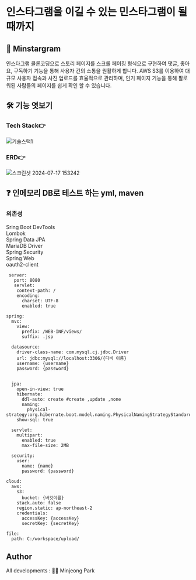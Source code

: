 # 인스타그램을 이길 수 있는 민스타그램이 될때까지

## 🙌 Minstargram
인스타그램 클론코딩으로 스토리 페이지를 스크롤 페이징 형식으로 구현하여 댓글, 좋아요, 구독하기 기능을 통해 사용자 간의 소통을 원활하게 합니다. AWS S3를 이용하여 대규모 사용자 접속과 사진 업로드를 효율적으로 관리하며, 인기 페이지 기능을 통해 팔로워된 사람들의 페이지를 쉽게 확인 할 수 있습니다.

## 🛠 기능 엿보기   

### Tech Stack👉
![기술스택1](https://github.com/user-attachments/assets/1e17abc3-c62d-4146-b7fd-6cf447f407e7)

### ERD👉
![스크린샷 2024-07-17 153242](https://github.com/user-attachments/assets/6b1a6284-971a-4a99-af63-686ea8ddb3bd)

## ❓ 인메모리 DB로 테스트 하는 yml, maven  

### 의존성
Sring Boot DevTools <br>
Lombok<br>
Spring Data JPA<br>
MariaDB Driver<br>
Spring Security<br>
Spring Web<br>
oauth2-client<br>

     server:
       port: 8080
       servlet:
        context-path: /
        encoding:
          charset: UTF-8
          enabled: true

    spring:
      mvc:
        view:
          prefix: /WEB-INF/views/
          suffix: .jsp

      datasource:
        driver-class-name: com.mysql.cj.jdbc.Driver
        url: jdbc:mysql://localhost:3306/{디비 이름}    
        username: {username}
        password: {password}


      jpa:
        open-in-view: true
        hibernate:
          ddl-auto: create #create ,update ,none
          naming:
            physical-strategy:org.hibernate.boot.model.naming.PhysicalNamingStrategyStandardImpl
        show-sql: true

      servlet:
        multipart:
          enabled: true
          max-file-size: 2MB

      security:
        user:
          name: {name}
          password: {password}

    cloud:
      aws:
        s3:
          bucket: {버킷이름}
        stack.auto: false
        region.static: ap-northeast-2
        credentials:
          accessKey: {accessKey}
          secretKey: {secretKey}

    file:
      path: C:/workspace/upload/

## Author
All developments : 🙋‍♀️ Minjeong Park
